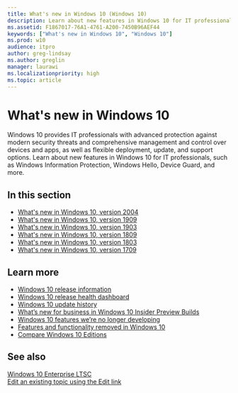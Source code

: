 ```yaml
---
title: What's new in Windows 10 (Windows 10)
description: Learn about new features in Windows 10 for IT professionals, such as Windows Information Protection, Windows Hello, Device Guard, and more.
ms.assetid: F1867017-76A1-4761-A200-7450B96AEF44
keywords: ["What's new in Windows 10", "Windows 10"]
ms.prod: w10
audience: itpro
author: greg-lindsay
ms.author: greglin
manager: laurawi
ms.localizationpriority: high
ms.topic: article
---
```


# What's new in Windows 10

Windows 10 provides IT professionals with advanced protection against modern security threats and comprehensive management and control over devices and apps, as well as flexible deployment, update, and support options. Learn about new features in Windows 10 for IT professionals, such as Windows Information Protection, Windows Hello, Device Guard, and more.

## In this section

- [What's new in Windows 10, version 2004](whats-new-windows-10-version-2004.md)
- [What's new in Windows 10, version 1909](whats-new-windows-10-version-1909.md)
- [What's new in Windows 10, version 1903](whats-new-windows-10-version-1903.md)
- [What's new in Windows 10, version 1809](whats-new-windows-10-version-1809.md)
- [What's new in Windows 10, version 1803](whats-new-windows-10-version-1803.md)
- [What's new in Windows 10, version 1709](whats-new-windows-10-version-1709.md)

## Learn more

- [Windows 10 release information](https://technet.microsoft.com/windows/release-info)
- [Windows 10 release health dashboard](https://docs.microsoft.com/windows/release-information/status-windows-10-2004)
- [Windows 10 update history](https://support.microsoft.com/help/4555932/windows-10-update-history)
- [What’s new for business in Windows 10 Insider Preview Builds](https://docs.microsoft.com/windows-insider/at-work-pro/wip-4-biz-whats-new)
- [Windows 10 features we’re no longer developing](https://docs.microsoft.com/windows/deployment/planning/windows-10-deprecated-features)
- [Features and functionality removed in Windows 10](https://docs.microsoft.com/windows/deployment/planning/windows-10-removed-features)
- [Compare Windows 10 Editions](https://go.microsoft.com/fwlink/p/?LinkId=690485)

## See also

[Windows 10 Enterprise LTSC](ltsc/index.md)<br>
[Edit an existing topic using the Edit link](contribute-to-a-topic.md)

